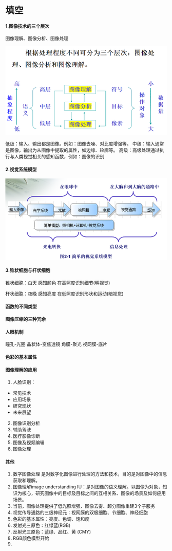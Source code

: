 # 填空

#### 1.图像技术的三个层次

图像理解、图像分析、图像处理

![图像处理的三个层次](../img/图像处理的三个层次.png)

低级：输入、输出都是图像。例如：图像去噪、对比度增强等。
中级：输入通常是图像，输出为从图像中提取的属性，如边缘、轮廓等。
高级：高级处理通过执行与人类视觉相关的感知函数，例如：图像的识别

#### 2.视觉系统模型

![视觉模型](../img/视觉模型.png)

#### 3.锥状细胞与杆状细胞

锥状细胞：白天 感知颜色 在高照度识别细节(明视觉)

杆状细胞：夜晚 感知亮度 在低照度识别形状和运动(暗视觉)

#### 函数的不同类型

#### 图像压缩的三种冗余

#### 人眼机制

 瞳孔-光圈
 晶状体-变焦透镜
 角膜-聚光
 视网膜-底片

#### 色彩的基本属性

#### 图像理解的应用

1. 人脸识别：

- 常见技术
- 应用场景
- 研究现状
- 未来展望

2. 图像识别分析
3. 辅助驾驶
4. 医疗影像诊断
5. 图像及视频编辑
6. 图像处理

#### 其他

1. 数字图像处理 是对数字化图像进行处理的方法和技术，目的是对图像中的信息获取和理解。
2. 图像理解image understanding IU：是对图像的语义理解。以图像为对象，知识为核心，研究图像中的目标及目标之间的互相关系、图像的场景及如何应用场景。
3. 当前，图像处理提供了低光照增强、图像去雾、超分图像重建3个子服务
4. 视觉传导通路的三级神经元：视网膜的双极细胞、节细胞、神经细胞
5. 色彩的基本属性：亮度、色调、饱和度
6. 发射光三原色：红绿蓝(RGB)
7. 反射光三原色：蓝绿、品红、黄 (CMY)
8. RGB颜色模型开始
9. 